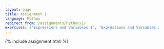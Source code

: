 ```yaml
---
layout: page
title: Assignment 1
language: Python
redirect_from: /assignments/Python/1/
exercises: ['Expressions and Variables 1', 'Expressions and Variables 2', 'Expressions and Variables 3', 'Functions 1', 'Modules 1', 'Expressions and Variables 5', 'Data Analysis 1']
---
```


{% include assignment.html %}
